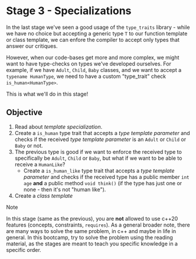 # Stage 3 - Specializations

In the last stage we've seen a good usage of the `type_traits` library - while we have no choice but accepting a generic type `T` to our function template or class template, we can enfore the compiler to accept only types that answer our critiques.

However, when our code-bases get more and more complex, we might want to have type-checks on types we've developed ourselves. For example, if we have `Adult`, `Child`, `Baby` classes, and we want to accept a `typename HumanType`, we need to have a custom "type_trait" check `is_human<HumanType>`.

This is what we'll do in this stage!

## Objective

1. Read about *template specialization*.
2. Create a `is_human` type trait that accepts a *type template parameter* and checks if the received *type template parameter* is an `Adult` or `Child` or `Baby` or not.
3. The previous type is good if we want to enforce the received type to specifically be `Adult`, `Child` or `Baby`, but what if we want to be able to receive a `HumanLike`?
    - Create a `is_human_like` type trait that accepts a *type template parameter* and checks if the received type has a public member `int age` **and** a public method `void think()` (if the type has just one or none - then it's not "human like").
4. Create a *class template* 

> [!NOTE]
> In this stage (same as the previous), you are **not** allowed to use c++20 features (concepts, constraints, `requires`).
> As a general broader note, there are many ways to solve the same problem, in c++ and maybe in life in general. In this bootcamp, try to solve the problem using the reading material, as the stages are meant to teach you specific knowledge in a specific order.
